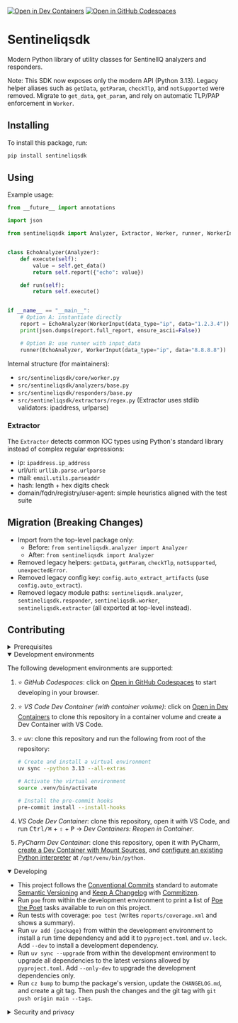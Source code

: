 [![Open in Dev Containers](https://img.shields.io/static/v1?label=Dev%20Containers&message=Open&color=blue&logo=data:image/svg%2bxml;base64,PHN2ZyB4bWxucz0iaHR0cDovL3d3dy53My5vcmcvMjAwMC9zdmciIHZpZXdCb3g9IjAgMCAyNCAyNCI+PHBhdGggZmlsbD0iI2ZmZiIgZD0iTTE3IDE2VjdsLTYgNU0yIDlWOGwxLTFoMWw0IDMgOC04aDFsNCAyIDEgMXYxNGwtMSAxLTQgMmgtMWwtOC04LTQgM0gzbC0xLTF2LTFsMy0zIi8+PC9zdmc+)](https://vscode.dev/redirect?url=vscode://ms-vscode-remote.remote-containers/cloneInVolume?url=https://github.com/killsearch/sentineliqsdk) [![Open in GitHub Codespaces](https://img.shields.io/static/v1?label=GitHub%20Codespaces&message=Open&color=blue&logo=github)](https://github.com/codespaces/new/killsearch/sentineliqsdk)

# Sentineliqsdk

Modern Python library of utility classes for SentinelIQ analyzers and responders.

Note: This SDK now exposes only the modern API (Python 3.13). Legacy helper aliases
such as `getData`, `getParam`, `checkTlp`, and `notSupported` were removed. Migrate to
`get_data`, `get_param`, and rely on automatic TLP/PAP enforcement in `Worker`.

## Installing

To install this package, run:

```sh
pip install sentineliqsdk
```

## Using

Example usage:

```python
from __future__ import annotations

import json

from sentineliqsdk import Analyzer, Extractor, Worker, runner, WorkerInput


class EchoAnalyzer(Analyzer):
    def execute(self):
        value = self.get_data()
        return self.report({"echo": value})

    def run(self):
        return self.execute()


if __name__ == "__main__":
    # Option A: instantiate directly
    report = EchoAnalyzer(WorkerInput(data_type="ip", data="1.2.3.4")).run()
    print(json.dumps(report.full_report, ensure_ascii=False))

    # Option B: use runner with input_data
    runner(EchoAnalyzer, WorkerInput(data_type="ip", data="8.8.8.8"))
```

Internal structure (for maintainers):
- `src/sentineliqsdk/core/worker.py`
- `src/sentineliqsdk/analyzers/base.py`
- `src/sentineliqsdk/responders/base.py`
- `src/sentineliqsdk/extractors/regex.py` (Extractor uses stdlib validators: ipaddress, urlparse)

### Extractor

The `Extractor` detects common IOC types using Python's standard library instead of
complex regular expressions:

- ip: `ipaddress.ip_address`
- url/uri: `urllib.parse.urlparse`
- mail: `email.utils.parseaddr`
- hash: length + hex digits check
- domain/fqdn/registry/user‑agent: simple heuristics aligned with the test suite

## Migration (Breaking Changes)

- Import from the top-level package only:
  - Before: `from sentineliqsdk.analyzer import Analyzer`
  - After: `from sentineliqsdk import Analyzer`
- Removed legacy helpers: `getData`, `getParam`, `checkTlp`, `notSupported`, `unexpectedError`.
- Removed legacy config key: `config.auto_extract_artifacts` (use `config.auto_extract`).
- Removed legacy module paths: `sentineliqsdk.analyzer`, `sentineliqsdk.responder`,
  `sentineliqsdk.worker`, `sentineliqsdk.extractor` (all exported at top-level instead).

## Contributing

<details>
<summary>Prerequisites</summary>

1. [Generate an SSH key](https://docs.github.com/en/authentication/connecting-to-github-with-ssh/generating-a-new-ssh-key-and-adding-it-to-the-ssh-agent#generating-a-new-ssh-key) and [add the SSH key to your GitHub account](https://docs.github.com/en/authentication/connecting-to-github-with-ssh/adding-a-new-ssh-key-to-your-github-account).
1. Configure SSH to automatically load your SSH keys:

    ```sh
    cat << EOF >> ~/.ssh/config
    
    Host *
      AddKeysToAgent yes
      IgnoreUnknown UseKeychain
      UseKeychain yes
      ForwardAgent yes
    EOF
    ```

1. [Install Docker Desktop](https://www.docker.com/get-started).
1. [Install VS Code](https://code.visualstudio.com/) and [VS Code's Dev Containers extension](https://marketplace.visualstudio.com/items?itemName=ms-vscode-remote.remote-containers). Alternatively, install [PyCharm](https://www.jetbrains.com/pycharm/download/).
1. _Optional:_ install a [Nerd Font](https://www.nerdfonts.com/font-downloads) such as [FiraCode Nerd Font](https://github.com/ryanoasis/nerd-fonts/tree/master/patched-fonts/FiraCode) and [configure VS Code](https://github.com/tonsky/FiraCode/wiki/VS-Code-Instructions) or [PyCharm](https://github.com/tonsky/FiraCode/wiki/Intellij-products-instructions) to use it.

</details>

<details open>
<summary>Development environments</summary>

The following development environments are supported:

1. ⭐️ _GitHub Codespaces_: click on [Open in GitHub Codespaces](https://github.com/codespaces/new/killsearch/sentineliqsdk) to start developing in your browser.
1. ⭐️ _VS Code Dev Container (with container volume)_: click on [Open in Dev Containers](https://vscode.dev/redirect?url=vscode://ms-vscode-remote.remote-containers/cloneInVolume?url=https://github.com/killsearch/sentineliqsdk) to clone this repository in a container volume and create a Dev Container with VS Code.
1. ⭐️ _uv_: clone this repository and run the following from root of the repository:

    ```sh
    # Create and install a virtual environment
    uv sync --python 3.13 --all-extras

    # Activate the virtual environment
    source .venv/bin/activate

    # Install the pre-commit hooks
    pre-commit install --install-hooks
    ```

1. _VS Code Dev Container_: clone this repository, open it with VS Code, and run <kbd>Ctrl/⌘</kbd> + <kbd>⇧</kbd> + <kbd>P</kbd> → _Dev Containers: Reopen in Container_.
1. _PyCharm Dev Container_: clone this repository, open it with PyCharm, [create a Dev Container with Mount Sources](https://www.jetbrains.com/help/pycharm/start-dev-container-inside-ide.html), and [configure an existing Python interpreter](https://www.jetbrains.com/help/pycharm/configuring-python-interpreter.html#widget) at `/opt/venv/bin/python`.

</details>

<details open>
<summary>Developing</summary>

- This project follows the [Conventional Commits](https://www.conventionalcommits.org/) standard to automate [Semantic Versioning](https://semver.org/) and [Keep A Changelog](https://keepachangelog.com/) with [Commitizen](https://github.com/commitizen-tools/commitizen).
- Run `poe` from within the development environment to print a list of [Poe the Poet](https://github.com/nat-n/poethepoet) tasks available to run on this project.
- Run tests with coverage: `poe test` (writes `reports/coverage.xml` and shows a summary).
- Run `uv add {package}` from within the development environment to install a run time dependency and add it to `pyproject.toml` and `uv.lock`. Add `--dev` to install a development dependency.
- Run `uv sync --upgrade` from within the development environment to upgrade all dependencies to the latest versions allowed by `pyproject.toml`. Add `--only-dev` to upgrade the development dependencies only.
- Run `cz bump` to bump the package's version, update the `CHANGELOG.md`, and create a git tag. Then push the changes and the git tag with `git push origin main --tags`.

</details>

<details>
<summary>Security and privacy</summary>

- Error payloads sanitize config keys containing any of: `key`, `password`, `secret`, `token`.
- You can override or extend this list via the `secret_phrases` parameter to `Worker(...)`.

</details>

